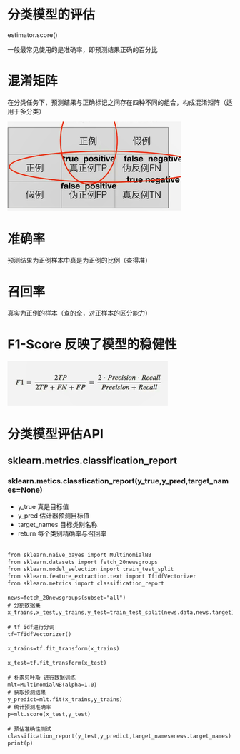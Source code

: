 
# 分类模型的评估

estimator.score()

一般最常见使用的是准确率，即预测结果正确的百分比

# 混淆矩阵
在分类任务下，预测结果与正确标记之间存在四种不同的组合，构成混淆矩阵（适用于多分类）

![](https://raw.githubusercontent.com/anbylau2130/gitnote/master/python/22.机器学习/images/5c4fe75cad653a20c3000005.png)

# 准确率
预测结果为正例样本中真是为正例的比例（查得准）

# 召回率
真实为正例的样本（查的全，对正样本的区分能力）
 
 
# F1-Score 反映了模型的稳健性
 ![](https://raw.githubusercontent.com/anbylau2130/gitnote/master/python/22.机器学习/images/5c4fe833ad653a20c3000006.png)
 
# 分类模型评估API

## sklearn.metrics.classification_report

### sklearn.metics.classfication_report(y_true,y_pred,target_names=None)
- y_true 真是目标值
- y_pred 估计器预测目标值
- target_names 目标类别名称
- return  每个类别精确率与召回率

```

from sklearn.naive_bayes import MultinomialNB
from sklearn.datasets import fetch_20newsgroups
from sklearn.model_selection import train_test_split
from sklearn.feature_extraction.text import TfidfVectorizer
from sklearn.metrics import classification_report

news=fetch_20newsgroups(subset="all")
# 分割数据集
x_trains,x_test,y_trains,y_test=train_test_split(news.data,news.target)

# tf idf进行分词
tf=TfidfVectorizer()

x_trains=tf.fit_transform(x_trains)

x_test=tf.fit_transform(x_test)

# 朴素贝叶斯 进行数据训练
mlt=MultinomialNB(alpha=1.0)
# 获取预测结果
y_predict=mlt.fit(x_trains,y_trains)
# 统计预测准确率
p=mlt.score(x_test,y_test)

# 预估准确性测试
classification_report(y_test,y_predict,target_names=news.target_names)
print(p)
```